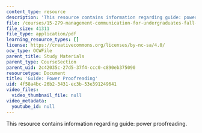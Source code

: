 ```yaml
---
content_type: resource
description: 'This resource contains information regarding guide: power proofreading.'
file: /courses/15-279-management-communication-for-undergraduates-fall-2012/4f58a4bc26b23431ec3b53e391249641_MIT15_279F12_pwrProofrdrg.pdf
file_size: 41311
file_type: application/pdf
learning_resource_types: []
license: https://creativecommons.org/licenses/by-nc-sa/4.0/
ocw_type: OCWFile
parent_title: Study Materials
parent_type: CourseSection
parent_uid: 2c42035c-27d5-37f4-ccc0-c890eb375090
resourcetype: Document
title: 'Guide: Power Proofreading'
uid: 4f58a4bc-26b2-3431-ec3b-53e391249641
video_files:
  video_thumbnail_file: null
video_metadata:
  youtube_id: null
---
```

This resource contains information regarding guide: power proofreading.